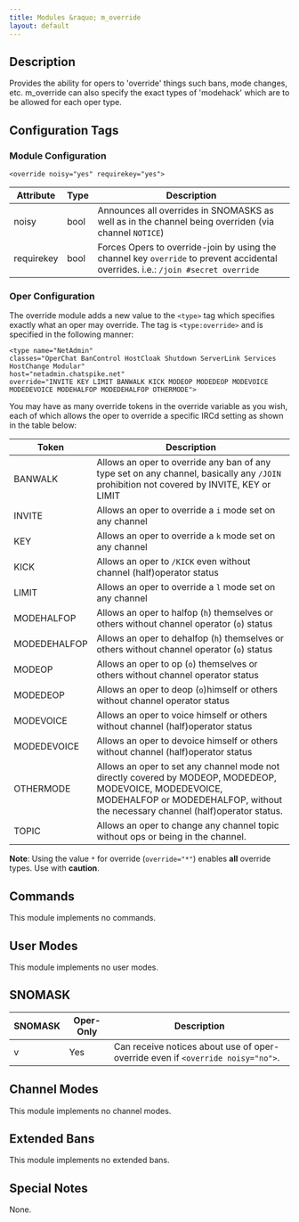 ```yaml
---
title: Modules &raquo; m_override
layout: default
---
```


## Description

Provides the ability for opers to 'override' things such bans, mode changes, etc. 
m_override can also specify the exact types of 'modehack' which are to be allowed for each oper type. 

## Configuration Tags

### Module Configuration

`<override noisy="yes" requirekey="yes">`

Attribute | Type | Description
--------- | ---- | -----------
noisy | bool | Announces all overrides in SNOMASKS as well as in the channel being overriden (via channel `NOTICE`)
requirekey | bool | Forces Opers to override-join by using the channel key `override` to prevent accidental overrides. i.e.: `/join #secret override`

### Oper Configuration

The override module adds a new value to the `<type>` tag which specifies exactly what an oper may override. The tag is `<type:override>` and is specified in the following manner:

    <type name="NetAdmin"
    classes="OperChat BanControl HostCloak Shutdown ServerLink Services HostChange Modular"
    host="netadmin.chatspike.net"
    override="INVITE KEY LIMIT BANWALK KICK MODEOP MODEDEOP MODEVOICE MODEDEVOICE MODEHALFOP MODEDEHALFOP OTHERMODE">

You may have as many override tokens in the override variable as you wish, each of which allows the oper to override a specific IRCd setting as shown in the table below:

Token | Description
----- | -----------
BANWALK | Allows an oper to override any ban of any type set on any channel, basically any `/JOIN` prohibition not covered by INVITE, KEY or LIMIT
INVITE | Allows an oper to override a `i` mode set on any channel
KEY | Allows an oper to override a `k` mode set on any channel
KICK | Allows an oper to `/KICK` even without channel (half)operator status
LIMIT | Allows an oper to override a `l` mode set on any channel
MODEHALFOP | Allows an oper to halfop (`h`) themselves or others without channel operator (`o`) status
MODEDEHALFOP | Allows an oper to dehalfop (`h`) themselves or others without channel operator (`o`) status
MODEOP | Allows an oper to op (`o`) themselves or others without channel operator status
MODEDEOP | Allows an oper to deop (`o`)himself or others without channel operator status
MODEVOICE | Allows an oper to voice himself or others without channel (half)operator status
MODEDEVOICE | Allows an oper to devoice himself or others without channel (half)operator status
OTHERMODE | Allows an oper to set any channel mode not directly covered by MODEOP, MODEDEOP, MODEVOICE, MODEDEVOICE, MODEHALFOP or MODEDEHALFOP, without the necessary channel (half)operator status.
TOPIC | Allows an oper to change any channel topic without ops or being in the channel. 

**Note**: Using the value `*` for override (`override="*"`) enables **all** override types. Use with **caution**.

## Commands

This module implements no commands.

## User Modes

This module implements no user modes.

## SNOMASK

SNOMASK | Oper-Only | Description
------- | --------- | -----------
v | Yes | Can receive notices about use of oper-override even if `<override noisy="no">`.

## Channel Modes

This module implements no channel modes.

## Extended Bans

This module implements no extended bans.

## Special Notes

None.
